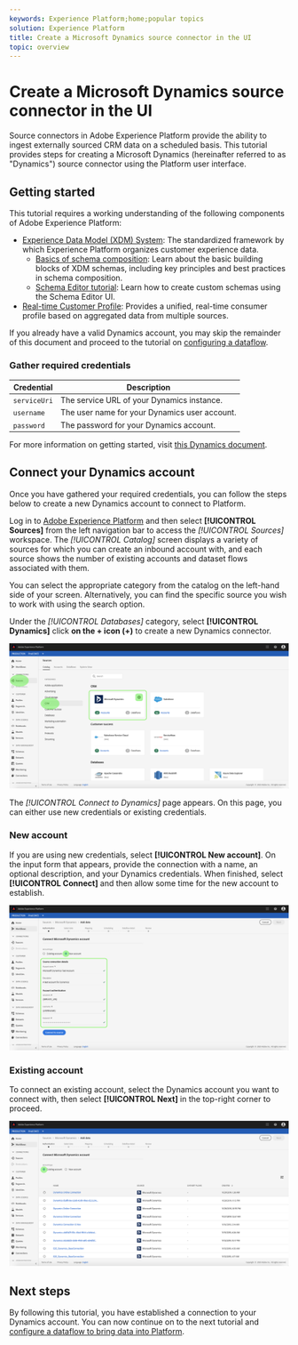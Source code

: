 ```yaml
---
keywords: Experience Platform;home;popular topics
solution: Experience Platform
title: Create a Microsoft Dynamics source connector in the UI
topic: overview
---
```


# Create a Microsoft Dynamics source connector in the UI

Source connectors in Adobe Experience Platform provide the ability to ingest externally sourced CRM data on a scheduled basis. This tutorial provides steps for creating a Microsoft Dynamics (hereinafter referred to as "Dynamics") source connector using the Platform user interface.

## Getting started

This tutorial requires a working understanding of the following components of Adobe Experience Platform:

*   [Experience Data Model (XDM) System](../../../../../xdm/home.md): The standardized framework by which Experience Platform organizes customer experience data.
    *   [Basics of schema composition](../../../../../xdm/schema/composition.md): Learn about the basic building blocks of XDM schemas, including key principles and best practices in schema composition.
    *   [Schema Editor tutorial](../../../../../xdm/tutorials/create-schema-ui.md): Learn how to create custom schemas using the Schema Editor UI.
*   [Real-time Customer Profile](../../../../../profile/home.md): Provides a unified, real-time consumer profile based on aggregated data from multiple sources.

If you already have a valid Dynamics account, you may skip the remainder of this document and proceed to the tutorial on [configuring a dataflow](../../dataflow/crm.md).

### Gather required credentials

| Credential | Description |
| ---------- | ----------- |
| `serviceUri` | The service URL of your Dynamics instance. |
| `username` | The user name for your Dynamics user account. |
| `password` | The password for your Dynamics account. |

For more information on getting started, visit [this Dynamics document](https://docs.microsoft.com/en-us/powerapps/developer/common-data-service/authenticate-oauth).

## Connect your Dynamics account

Once you have gathered your required credentials, you can follow the steps below to create a new Dynamics account to connect to Platform.

Log in to [Adobe Experience Platform](https://platform.adobe.com) and then select **[!UICONTROL Sources]** from the left navigation bar to access the *[!UICONTROL Sources]* workspace. The *[!UICONTROL Catalog]* screen displays a variety of sources for which you can create an inbound account with, and each source shows the number of existing accounts and dataset flows associated with them.

You can select the appropriate category from the catalog on the left-hand side of your screen. Alternatively, you can find the specific source you wish to work with using the search option.

Under the *[!UICONTROL Databases]* category, select **[!UICONTROL Dynamics]** click **on the + icon (+)** to create a new Dynamics connector.

![catalog](../../../../images/tutorials/create/ms-dynamics/catalog.png)

The *[!UICONTROL Connect to Dynamics]* page appears. On this page, you can either use new credentials or existing credentials.

### New account

If you are using new credentials, select **[!UICONTROL New account]**. On the input form that appears, provide the connection with a name, an optional description, and your Dynamics credentials. When finished, select **[!UICONTROL Connect]** and then allow some time for the new account to establish.

![connect](../../../../images/tutorials/create/ms-dynamics/new.png)

### Existing account

To connect an existing account, select the Dynamics account you want to connect with, then select **[!UICONTROL Next]** in the top-right corner to proceed.

![existing](../../../../images/tutorials/create/ms-dynamics/existing.png)

## Next steps

By following this tutorial, you have established a connection to your Dynamics account. You can now continue on to the next tutorial and [configure a dataflow to bring data into Platform](../../dataflow/crm.md).